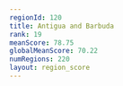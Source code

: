 ```yaml
---
regionId: 120
title: Antigua and Barbuda
rank: 19
meanScore: 78.75
globalMeanScore: 70.22
numRegions: 220
layout: region_score
---
```

